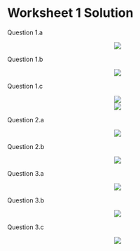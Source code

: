 # Worksheet 1 Solution


Question 1.a

<div style="text-align: center;">
    <img src="https://user-images.githubusercontent.com/6856382/76156418-7e272e00-60b7-11ea-9805-061b452c678c.png">
</div>

Question 1.b

<div style="text-align: center;">
    <img src="https://user-images.githubusercontent.com/6856382/76164785-464fd300-6117-11ea-993a-d2e61c1084bf.png">
</div>

Question 1.c

<div style="text-align: center;">
    <img src="https://user-images.githubusercontent.com/6856382/76165174-7a78c300-611a-11ea-946b-49ba4140c381.png">
</div>

<div style="text-align: center;">
    <img src="https://user-images.githubusercontent.com/6856382/76165272-3b973d00-611b-11ea-85a9-c5a6693d92e5.png">
</div>

Question 2.a

<div style="text-align: center;">
    <img src="https://user-images.githubusercontent.com/6856382/76171636-10c8db00-6153-11ea-9a05-091669a2f3b0.png">
</div>


Question 2.b

<div style="text-align: center;">
    <img src="https://user-images.githubusercontent.com/6856382/76171709-ef1c2380-6153-11ea-92af-eb72f07f2beb.png">
</div>

Question 3.a

<div style="text-align: center;">
    <img src="https://user-images.githubusercontent.com/6856382/76174878-75922e80-616f-11ea-8933-07243497904e.png">
</div>


Question 3.b

<div style="text-align: center;">
    <img src="https://user-images.githubusercontent.com/6856382/76177298-5bf5e480-6179-11ea-8d6e-cad47facbe76.png">
</div>

Question 3.c

<div style="text-align: center;">
    <img src="https://user-images.githubusercontent.com/6856382/76176134-1e8f5800-6175-11ea-8bf4-c9ba36bcf665.png">
</div>
